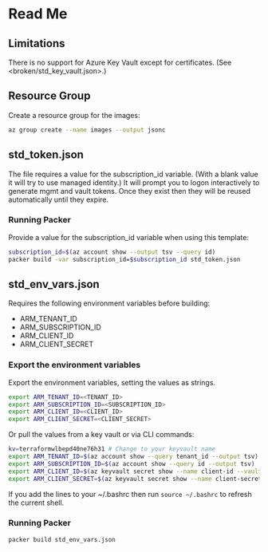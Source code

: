 # Read Me

## Limitations

There is no support for Azure Key Vault except for certificates. (See <broken/std_key_vault.json>.)

## Resource Group

Create a resource group for the images:

```bash
az group create --name images --output jsonc
```

## std_token.json

The file requires a value for the subscription_id variable. (With a blank value it will try to use managed identity.) It will prompt you to logon interactively to generate mgmt and vault tokens. Once they exist then they will be reused automatically until they expire.

### Running Packer

Provide a value for the subscription_id variable when using this template:

```bash
subscription_id=$(az account show --output tsv --query id)
packer build -var subscription_id=$subscription_id std_token.json
```

## std_env_vars.json

Requires the following environment variables before building:

* ARM_TENANT_ID
* ARM_SUBSCRIPTION_ID
* ARM_CLIENT_ID
* ARM_CLIENT_SECRET

### Export the environment variables

Export the environment variables, setting the values as strings.

```bash
export ARM_TENANT_ID=<TENANT_ID>
export ARM_SUBSCRIPTION_ID=<SUBSCRIPTION_ID>
export ARM_CLIENT_ID=<CLIENT_ID>
export ARM_CLIENT_SECRET=<CLIENT_SECRET>
```

Or pull the values from a key vault or via CLI commands:

```bash
kv=terraformwlbepd40ne76h31 # Change to your keyvault name
export ARM_TENANT_ID=$(az account show --query tenant_id --output tsv)
export ARM_SUBSCRIPTION_ID=$(az account show --query id --output tsv)
export ARM_CLIENT_ID=$(az keyvault secret show --name client-id --vault-name=$kv --query value --output tsv)
export ARM_CLIENT_SECRET=$(az keyvault secret show --name client-secret --vault-name=$kv --query value --output tsv)
```

If you add the lines to your ~/.bashrc then run `source ~/.bashrc` to refresh the current shell.

### Running Packer

```bash
packer build std_env_vars.json
```
